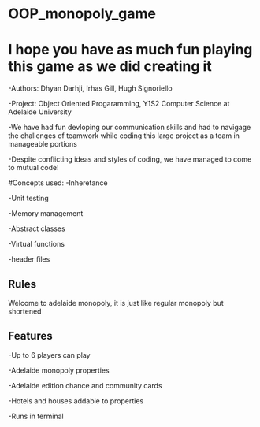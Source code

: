 # OOP_monopoly_game

# I hope you have as much fun playing this game as we did creating it

-Authors: Dhyan Darhji, Irhas Gill, Hugh Signoriello

-Project: Object Oriented Progaramming, Y1S2 Computer Science at Adelaide University

-We have had fun devloping our communication skills and had to navigage the challenges of teamwork while coding this large project as a team in manageable portions

-Despite conflicting ideas and styles of coding, we have managed to come to mutual code!

#Concepts used:
  -Inheretance
  
  -Unit testing
  
  -Memory management
  
  -Abstract classes
  
  -Virtual functions
  
  -header files
  

## Rules

Welcome to adelaide monopoly, it is just like regular monopoly but shortened

## Features

-Up to 6 players can play

-Adelaide monopoly properties 

-Adelaide edition chance and community cards

-Hotels and houses addable to properties

-Runs in terminal

